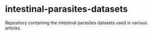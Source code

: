# intestinal-parasites-datasets
Repository containing the intestinal parasites datasets used in various articles.
